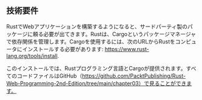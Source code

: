 ## 技術要件

RustでWebアプリケーションを構築するようになると、サードパーティ製のパッケージに頼る必要が出てきます。Rustは、Cargoというパッケージマネージャで依存関係を管理します。Cargoを使用するには、次のURLからRustをコンピュータにインストールする必要があります: https://www.rust-lang.org/tools/install.

このインストールでは、Rustプログラミング言語とCargoが提供されます。すべてのコードファイルはGitHub（https://github.com/PacktPublishing/Rust-Web-Programming-2nd-Edition/tree/main/chapter03）で見ることができます。
